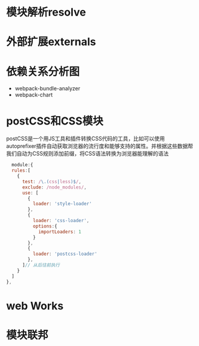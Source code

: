 # 模块解析resolve
# 外部扩展externals
# 依赖关系分析图
  - webpack-bundle-analyzer
  - webpack-chart
# postCSS和CSS模块
  postCSS是一个用JS工具和插件转换CSS代码的工具，比如可以使用autoprefixer插件自动获取浏览器的流行度和能够支持的属性。并根据这些数据帮我们自动为CSS规则添加前缀，将CSS语法转换为浏览器能理解的语法
  ```js
    module:{
    rules:[
      {
        test: /\.(css|less)$/,
        exclude: /node_modules/,
        use: [
          {
            loader: 'style-loader'
          },
          {
            loader: 'css-loader',
            options:{
              importLoaders: 1
            }
          },
          {
            loader: 'postcss-loader'
          },
        ]// 从后往前执行
      }
    ]
  },
  ```

# web Works

# 模块联邦